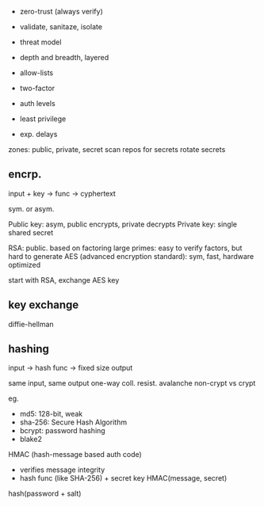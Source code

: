 ---
---
- zero-trust (always verify)
- validate, sanitaze, isolate

- threat model
- depth and breadth, layered

- allow-lists
- two-factor
- auth levels
- least privilege

- exp. delays


zones: public, private, secret
scan repos for secrets
rotate secrets


## encrp.
input + key -> func -> cyphertext

sym. or asym.

Public key: asym, public encrypts, private decrypts
Private key: single shared secret

RSA: public. based on factoring large primes: easy to verify factors, but hard to generate
AES (advanced encryption standard): sym, fast, hardware optimized

start with RSA, exchange AES key

## key exchange
diffie-hellman

## hashing
input -> hash func -> fixed size output

same input, same output
one-way
coll. resist.
avalanche
non-crypt vs crypt

eg.
- md5: 128-bit, weak
- sha-256: Secure Hash Algorithm
- bcrypt: password hashing
- blake2

HMAC (hash-message based auth code)
- verifies message integrity
- hash func (like SHA-256) + secret key  HMAC(message, secret)

hash(password + salt)
